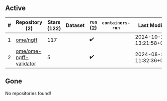 ## Active
| # | Repository (2) | Stars (122) | Dataset | `run` (2) | `containers-run` | Last Modified |
| --- | --- | --- | --- | --- | --- | --- |
| 1 | [ome/ngff](https://github.com/ome/ngff) | 117 |  | :heavy_check_mark: |  | 2024-10-25 13:21:58+00:00 |
| 2 | [ome/ome-ngff-validator](https://github.com/ome/ome-ngff-validator) | 5 |  | :heavy_check_mark: |  | 2024-08-22 11:32:36+00:00 |

## Gone
No repositories found!
